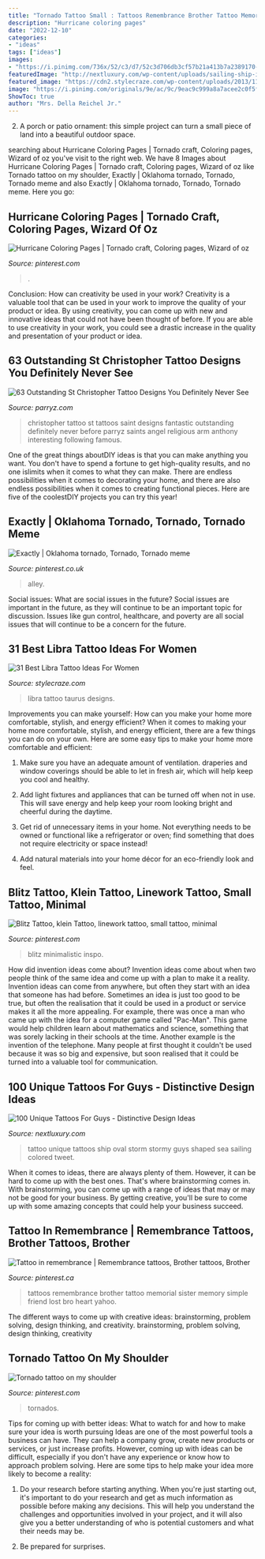 ```yaml
---
title: "Tornado Tattoo Small : Tattoos Remembrance Brother Tattoo Memorial Sister Memory Simple Friend Lost Bro Heart Yahoo"
description: "Hurricane coloring pages"
date: "2022-12-10"
categories:
- "ideas"
tags: ["ideas"]
images:
- "https://i.pinimg.com/736x/52/c3/d7/52c3d706db3cf57b21a413b7a2389170--tornado-tattoo-tornados.jpg"
featuredImage: "http://nextluxury.com/wp-content/uploads/sailing-ship-in-storm-small-unique-guys-tattoos.jpg"
featured_image: "https://cdn2.stylecraze.com/wp-content/uploads/2013/11/Taurus-And-Libra-Tattoo.jpg"
image: "https://i.pinimg.com/originals/9e/ac/9c/9eac9c999a8a7acee2c0f5fa25b409ac.jpg"
ShowToc: true
author: "Mrs. Della Reichel Jr."
---
```



2. A porch or patio ornament: this simple project can turn a small piece of land into a beautiful outdoor space. 

	

		
searching about Hurricane Coloring Pages | Tornado craft, Coloring pages, Wizard of oz you've visit to the right web. We have 8 Images about Hurricane Coloring Pages | Tornado craft, Coloring pages, Wizard of oz like Tornado tattoo on my shoulder, Exactly | Oklahoma tornado, Tornado, Tornado meme and also Exactly | Oklahoma tornado, Tornado, Tornado meme. Here you go:
		
    
## Hurricane Coloring Pages | Tornado Craft, Coloring Pages, Wizard Of Oz

<img loading=lazy src="https://i.pinimg.com/736x/98/95/fa/9895fa3f7a9f95abae851b76b185dbf1.jpg" onerror="this.onerror=null;this.src='https://tse1.mm.bing.net/th?id=OIP.OS6CAzCA-toprmESFmYW2wHaJY&amp;pid=15.1';" alt="Hurricane Coloring Pages | Tornado craft, Coloring pages, Wizard of oz">

_Source: pinterest.com_

>. 

	

Conclusion: How can creativity be used in your work?
Creativity is a valuable tool that can be used in your work to improve the quality of your product or idea. By using creativity, you can come up with new and innovative ideas that could not have been thought of before. If you are able to use creativity in your work, you could see a drastic increase in the quality and presentation of your product or idea.

    
## 63 Outstanding St Christopher Tattoo Designs You Definitely Never See

<img loading=lazy src="http://parryz.com/wp-content/uploads/2017/08/Fantastic-St-Christopher-Tattoo.jpg" onerror="this.onerror=null;this.src='https://tse1.mm.bing.net/th?id=OIP.l8lof0FDWaclM5zjWtP4wAHaKP&amp;pid=15.1';" alt="63 Outstanding St Christopher Tattoo Designs You Definitely Never See">

_Source: parryz.com_

>christopher tattoo st tattoos saint designs fantastic outstanding definitely never before parryz saints angel religious arm anthony interesting following famous. 

	

One of the great things aboutDIY ideas is that you can make anything you want. You don't have to spend a fortune to get high-quality results, and no one islimits when it comes to what they can make. There are endless possibilities when it comes to decorating your home, and there are also endless possibilities when it comes to creating functional pieces. Here are five of the coolestDIY projects you can try this year!

    
## Exactly | Oklahoma Tornado, Tornado, Tornado Meme

<img loading=lazy src="https://i.pinimg.com/originals/9e/ac/9c/9eac9c999a8a7acee2c0f5fa25b409ac.jpg" onerror="this.onerror=null;this.src='https://tse4.mm.bing.net/th?id=OIP.2aYfSNTcrkmRg6vt-7OVxwHaEK&amp;pid=15.1';" alt="Exactly | Oklahoma tornado, Tornado, Tornado meme">

_Source: pinterest.co.uk_

>alley. 

	

Social issues: What are social issues in the future?
Social issues are important in the future, as they will continue to be an important topic for discussion. Issues like gun control, healthcare, and poverty are all social issues that will continue to be a concern for the future.

    
## 31 Best Libra Tattoo Ideas For Women

<img loading=lazy src="https://cdn2.stylecraze.com/wp-content/uploads/2013/11/Taurus-And-Libra-Tattoo.jpg" onerror="this.onerror=null;this.src='https://tse1.mm.bing.net/th?id=OIP.DguDfaVJjP1sm2JG203kDQHaHZ&amp;pid=15.1';" alt="31 Best Libra Tattoo Ideas For Women">

_Source: stylecraze.com_

>libra tattoo taurus designs. 

	

Improvements you can make yourself: How can you make your home more comfortable, stylish, and energy efficient?
When it comes to making your home more comfortable, stylish, and energy efficient, there are a few things you can do on your own. Here are some easy tips to make your home more comfortable and efficient: 
1. Make sure you have an adequate amount of ventilation. draperies and window coverings should be able to let in fresh air, which will help keep you cool and healthy.

2. Add light fixtures and appliances that can be turned off when not in use. This will save energy and help keep your room looking bright and cheerful during the daytime.

3. Get rid of unnecessary items in your home. Not everything needs to be owned or functional like a refrigerator or oven; find something that does not require electricity or space instead!

4. Add natural materials into your home décor for an eco-friendly look and feel.

    
## Blitz Tattoo, Klein Tattoo, Linework Tattoo, Small Tattoo, Minimal

<img loading=lazy src="https://i.pinimg.com/736x/d8/f9/41/d8f941c0093bfe6c4ebb4773505695fc.jpg" onerror="this.onerror=null;this.src='https://tse1.mm.bing.net/th?id=OIP.LEqZYLT7m3JJI4FeG1XwTgHaJ3&amp;pid=15.1';" alt="Blitz Tattoo, klein Tattoo, linework tattoo, small tattoo, minimal">

_Source: pinterest.com_

>blitz minimalistic inspo. 

	

How did invention ideas come about?
Invention ideas come about when two people think of the same idea and come up with a plan to make it a reality. Invention ideas can come from anywhere, but often they start with an idea that someone has had before. Sometimes an idea is just too good to be true, but often the realisation that it could be used in a product or service makes it all the more appealing. For example, there was once a man who came up with the idea for a computer game called "Pac-Man". This game would help children learn about mathematics and science, something that was sorely lacking in their schools at the time. Another example is the invention of the telephone. Many people at first thought it couldn't be used because it was so big and expensive, but soon realised that it could be turned into a valuable tool for communication.

    
## 100 Unique Tattoos For Guys - Distinctive Design Ideas

<img loading=lazy src="http://nextluxury.com/wp-content/uploads/sailing-ship-in-storm-small-unique-guys-tattoos.jpg" onerror="this.onerror=null;this.src='https://tse3.mm.bing.net/th?id=OIP.MXpt5kVYec9arp72RHBjNgHaHa&amp;pid=15.1';" alt="100 Unique Tattoos For Guys - Distinctive Design Ideas">

_Source: nextluxury.com_

>tattoo unique tattoos ship oval storm stormy guys shaped sea sailing colored tweet. 

	

When it comes to ideas, there are always plenty of them. However, it can be hard to come up with the best ones. That's where brainstorming comes in. With brainstorming, you can come up with a range of ideas that may or may not be good for your business. By getting creative, you'll be sure to come up with some amazing concepts that could help your business succeed.

    
## Tattoo In Remembrance | Remembrance Tattoos, Brother Tattoos, Brother

<img loading=lazy src="https://i.pinimg.com/originals/e5/48/89/e548892504035ff9ff3fc12a238e1ff6.jpg" onerror="this.onerror=null;this.src='https://tse1.mm.bing.net/th?id=OIP.WJd6reRItqCHCzVR6VtktAAAAA&amp;pid=15.1';" alt="Tattoo in remembrance | Remembrance tattoos, Brother tattoos, Brother">

_Source: pinterest.ca_

>tattoos remembrance brother tattoo memorial sister memory simple friend lost bro heart yahoo. 

	

The different ways to come up with creative ideas: brainstorming, problem solving, design thinking, and creativity.
brainstorming, problem solving, design thinking, creativity

    
## Tornado Tattoo On My Shoulder

<img loading=lazy src="https://i.pinimg.com/736x/52/c3/d7/52c3d706db3cf57b21a413b7a2389170--tornado-tattoo-tornados.jpg" onerror="this.onerror=null;this.src='https://tse3.mm.bing.net/th?id=OIP.9xW59gT65CyPnY-EApZiTgHaJ6&amp;pid=15.1';" alt="Tornado tattoo on my shoulder">

_Source: pinterest.com_

>tornados. 

	

Tips for coming up with better ideas: What to watch for and how to make sure your idea is worth pursuing
Ideas are one of the most powerful tools a business can have. They can help a company grow, create new products or services, or just increase profits. However, coming up with ideas can be difficult, especially if you don't have any experience or know how to approach problem solving. Here are some tips to help make your idea more likely to become a reality:
1. Do your research before starting anything. When you're just starting out, it's important to do your research and get as much information as possible before making any decisions. This will help you understand the challenges and opportunities involved in your project, and it will also give you a better understanding of who is potential customers and what their needs may be.

2. Be prepared for surprises.

